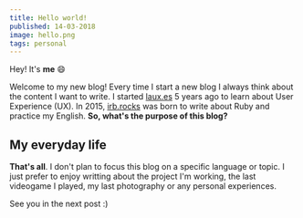 ```yaml
---
title: Hello world!
published: 14-03-2018
image: hello.png
tags: personal
---
```


Hey! It's **me** 😄

Welcome to my new blog! Every time I start a new blog I always think about the content I want to write. I started [laux.es](https://laux.es) 5 years ago to learn about User Experience (UX). In 2015, [irb.rocks](https://irb.rocks/hi_world-rb/) was born to write about Ruby and practice my English. **So, what's the purpose of this blog?**

## My everyday life

**That's all**. I don't plan to focus this blog on a specific language or topic. I just prefer to enjoy writting about the project I'm working, the last videogame I played, my last photography or any personal experiences.

See you in the next post :)
